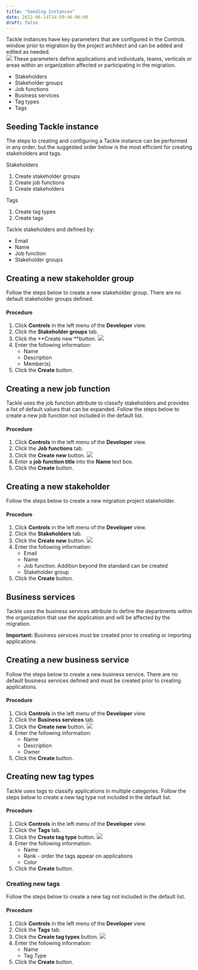 ```yaml
---
title: "Seeding Instances"
date: 2022-06-14T14:59:46-06:00
draft: false
---
```

Tackle instances have key parameters that are configured in the Controls window prior to migration by the project architect and can be added and edited as needed.  
![](/Tackle2/Instances/ControlsMain.png)
These parameters define applications and individuals, teams, verticals or areas within an organization affected or participating in the migration.
* Stakeholders
* Stakeholder groups
* Job functions
* Business services
* Tag types
* Tags

## Seeding Tackle instance
The steps to creating and configuring a Tackle instance can be performed in any order, but the suggested order below is the most efficient for creating stakeholders and tags.

Stakeholders
1. Create stakeholder groups
2. Create job functions
3. Create stakeholders

Tags
1. Create tag types
2. Create tags

Tackle stakeholders and defined by:
* Email
* Name
* Job function
* Stakeholder groups

## Creating a new stakeholder group
Follow the steps below to create a new stakeholder group.  There are no default stakeholder groups defined.

#### Procedure
1. Click **Controls** in the left menu of the **Developer** view.
2. Click the **Stakeholder groups** tab.
3. Click the **Create new **button.
![](/Tackle2/Instances/NewStakeholderGroup.png)
4. Enter the following information:
    * Name
    * Description
    * Member(s)
5. Click the **Create** button.

## Creating a new job function
Tackle uses the job function attribute to classify stakeholders and provides a list of default values that can be expanded. Follow the steps below to create a new job function not included in the default list.

#### Procedure
1. Click **Controls** in the left menu of the **Developer** view.
2. Click the **Job functions** tab.
3. Click the **Create new** button.
![](/Tackle2/Instances/NewJobFunction.png)
4. Enter a **job function title** into the **Name** text box.
5. Click the **Create** button.

## Creating a new stakeholder
Follow the steps below to create a new migration project stakeholder.

#### Procedure
1. Click **Controls** in the left menu of the **Developer** view.
2. Click the **Stakeholders** tab.
3. Click the **Create new** button.
![](/Tackle2/Instances/NewStakeholder.png)
4. Enter the following information:
    * Email
    * Name
    * Job function: Addition beyond the standard can be created
    * Stakeholder group
5. Click the **Create** button.

## Business services
Tackle uses the business services attribute to define the departments within the organization that use the application and will be affected by the migration.

**Important:** Business services must be created prior to creating or importing applications.

## Creating a new business service
Follow the steps below to create a new business service. There are no default business services defined and must be created prior to creating applications.

#### Procedure
1. Click **Controls** in the left menu of the **Developer** view.
2. Click the **Business services** tab.
3. Click the **Create new** button.
![](/Tackle2/Instances/NewBusinessService.png)
4. Enter the following information:
    * Name
    * Description
    * Owner
5. Click the **Create** button.

## Creating new tag types
Tackle uses tags to classify applications in multiple categories. Follow the steps below to create a new tag type not included in the default list.

#### Procedure
1. Click **Controls** in the left menu of the **Developer** view.
2. Click the **Tags** tab.
3. Click the **Create tag type** button.
![](/Tackle2/Instances/NewTagType.png)
4. Enter the following information:
    * Name
    * Rank - order the tags appear on applications
    * Color
5. Click the **Create** button.

### Creating new tags
Follow the steps below to create a new tag not included in the default list.

#### Procedure
1. Click **Controls** in the left menu of the **Developer** view.
2. Click the **Tags** tab.
3. Click the **Create tag types** button.
![](/Tackle2/Instances/NewTag.png)
4. Enter the following information:
    * Name
    * Tag Type
5. Click the **Create** button.
